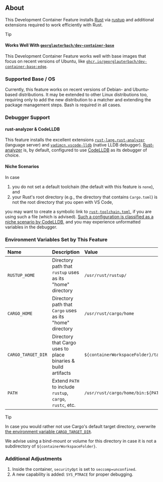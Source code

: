 ## About

This Development Container Feature installs [Rust](https://www.rust-lang.org/) via [rustup](https://www.rust-lang.org/tools/install) and additional extensions required to work efficiently with Rust.

> [!TIP]
>
> #### Works Well With [`georglauterbach/dev-container-base`](https://github.com/georglauterbach/dev-container-base)
>
> This Development Container Feature works well with base images that focus on recent versions of Ubuntu, like [`ghcr.io/georglauterbach/dev-container-base:edge`](https://github.com/georglauterbach/dev-container-base/pkgs/container/dev-container-base).

### Supported Base / OS

Currently, this feature works on recent versions of Debian- and Ubuntu-based distributions. It may be extended to other Linux distributions too, requiring only to add the new distribution to a matcher and extending the package management steps. Bash is required in all cases.

### Debugger Support

#### rust-analyzer & CodeLLDB

This feature installs the excellent extensions [`rust-lang.rust-analyzer`](https://marketplace.visualstudio.com/items?itemName=rust-lang.rust-analyzer) (language server) and [`vadimcn.vscode-lldb`](https://marketplace.visualstudio.com/items?itemName=vadimcn.vscode-lldb) (native LLDB debugger). [Rust-analyzer](https://github.com/rust-lang/rust-analyzer) is, by default, configured to use [CodeLLDB](https://github.com/vadimcn/codelldb) as its debugger of choice.

#### Niche Scenarios

In case

1. you do not set a default toolchain (the default with this feature is `none`), and
2. your Rust's root directory (e.g., the directory that contains `Cargo.toml`) is not the root directory that you open with VS Code,

you may want to create a symbolic link to [`rust-toolchain.toml`](https://rust-lang.github.io/rustup/overrides.html#the-toolchain-file), if you are using such a file (which is advised). [Such a configuration is classified as a niche scenario by CodeLLDB](https://github.com/vadimcn/codelldb/issues/1156), and you may experience unformatted variables in the debugger.

### Environment Variables Set by This Feature

| Name                    | Description                                                   | Value                              |
| :---------------------- | :------------------------------------------------------------ | :--------------------------------- |
| `RUSTUP_HOME`           | Directory path that `rustup` uses as its "home" directory     | `/usr/rust/rustup/`                      |
| `CARGO_HOME`            | Directory path that `Cargo` uses as its "home" directory      | `/usr/rust/cargo/home`                   |
| `CARGO_TARGET_DIR`      | Directory that Cargo uses to place binaries & build artifacts | `${containerWorkspaceFolder}/target` |
| `PATH`                  | Extend `PATH` to include `rustup`, `cargo`, `rustc`, etc.     | `/usr/rust/cargo/home/bin:${PATH}`       |

> [!TIP]
>
> In case you would rather not use Cargo's default target directory, overwrite [the environment variable `CARGO_TARGET_DIR`](https://doc.rust-lang.org/cargo/reference/environment-variables.html).
>
> We advise using a bind-mount or volume for this directory in case it is not a subdirectory of `${containerWorkspaceFolder}`.

### Additional Adjustments

1. Inside the container, `securityOpt` is set to `seccomp=unconfined`.
2. A new capability is added: `SYS_PTRACE` for proper debugging.

